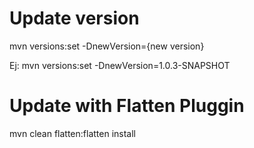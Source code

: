 Update version
======================================
mvn versions:set -DnewVersion={new version}

Ej: 
mvn versions:set -DnewVersion=1.0.3-SNAPSHOT


Update with Flatten Pluggin
======================================
mvn clean flatten:flatten install